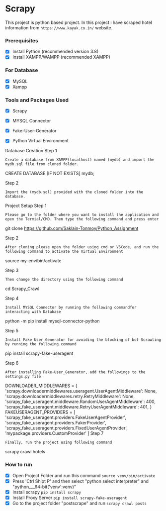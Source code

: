 # Scrapy

This project is python based project. In this project i have scraped hotel information from ```https://www.kayak.co.in/``` website.

### Prerequisites
- [x] Install Python (recommended version 3.8)
- [x] Install XAMPP/WAMPP (recommended XAMPP)

### For Database
- [x] MySQL
- [x] Xampp

### Tools and Packages Used
- [x] Scrapy
- [x] MYSQL Connector
- [x] Fake-User-Generator
- [x] Python Virtual Environment



Database Creation
Step 1

    Create a database from XAMPP(localhost) named (mydb) and import the mydb.sql file from cloned folder.

CREATE DATABASE [IF NOT EXISTS] mydb;

Step 2

    Import the (mydb.sql) provided with the cloned folder into the database.

Project Setup
Step 1

    Please go to the folder where you want to install the application and open the Termial/CMD. Then type the following command and press enter

git clone https://github.com/Saklain-Tonmoy/Python_Assignment

Step 2

    After cloning please open the folder using cmd or VSCode, and run the following command to activate the Virtual Environment

source my-env/bin/activate

Step 3

    Then change the directory using the following command

cd Scrapy_Crawl

Step 4

    Install MYSQL Connector by running the following commandfor interacting with Database

python -m pip install mysql-connector-python

Step 5

    Install Fake User Generator for avoiding the blocking of bot Scrawling by running the following command

pip install scrapy-fake-useragent

Step 6

    After installing Fake-User_Generator, add the followings to the settings.py file

DOWNLOADER_MIDDLEWARES = {
    'scrapy.downloadermiddlewares.useragent.UserAgentMiddleware': None,
    'scrapy.downloadermiddlewares.retry.RetryMiddleware': None,
    'scrapy_fake_useragent.middleware.RandomUserAgentMiddleware': 400,
    'scrapy_fake_useragent.middleware.RetryUserAgentMiddleware': 401,
}
FAKEUSERAGENT_PROVIDERS = [
    'scrapy_fake_useragent.providers.FakeUserAgentProvider',
    'scrapy_fake_useragent.providers.FakerProvider',
    'scrapy_fake_useragent.providers.FixedUserAgentProvider',
    'mypackage.providers.CustomProvider'
]
Step 7

    Finally, run the project using following command
scrapy crawl hotels







 

### How to run
- [x] Open Project Folder and run this command ```source venv/bin/activate```
- [x] Press 'Ctrl Shipt P' and then select "python select interpreter" and "python___64-bit('venv':venv)"
- [x] Install scrapy ```pip install scrapy```
- [x] Install Proxy Server ```pip install scrapy-fake-useragent``` 
- [x] Go to the project folder "postscrape" and run ```scrapy crawl posts```  
